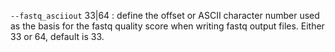 `--fastq_asciiout` 33|64
: define the offset or ASCII character number used as the basis for
  the fastq quality score when writing fastq output files. Either 33
  or 64, default is 33.
